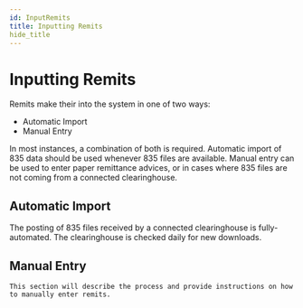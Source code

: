 ```yaml
---
id: InputRemits
title: Inputting Remits
hide_title
---
```


# **Inputting Remits**
Remits make their into the system in one of two ways:
* Automatic Import
* Manual Entry

In most instances, a combination of both is required.  Automatic import of 835 data should be used whenever 835 files are available.  Manual entry can be used to enter paper remittance advices, or in cases where 835 files are not coming from a connected clearinghouse.

## Automatic Import
<!-- `This section will describe the automation of remit posting, as well as detail the settings and configuration options` -->

The posting of 835 files received by a connected clearinghouse is fully-automated.  The clearinghouse is checked daily for new downloads.

<!-- `Include paragraph on settings and config once that's added.` -->

## Manual Entry
`This section will describe the process and provide instructions on how to manually enter remits.`

